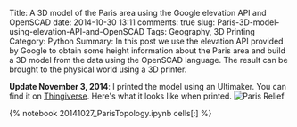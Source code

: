 ﻿Title: A 3D model of the Paris area using the Google elevation API and OpenSCAD
date: 2014-10-30 13:11
comments: true
slug: Paris-3D-model-using-elevation-API-and-OpenSCAD
Tags: Geography, 3D Printing
Category: Python
Summary: In this post we use the elevation API provided by Google to obtain some height information about the Paris area and build a 3D model from the data using the OpenSCAD language. The result can be brought to the physical world using a 3D printer.

**Update November 3, 2014**: I printed the model using an Ultimaker. You can find it on [Thingiverse](http://www.thingiverse.com/thing:530054). Here's what it looks like when printed.
![Paris Relief]({filename}images/printed_relief.jpg) 

{% notebook 20141027_ParisTopology.ipynb cells[:] %}
